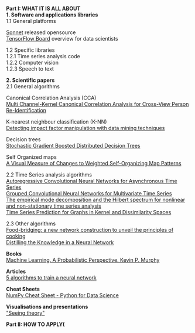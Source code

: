 <b> Part I: WHAT IT IS ALL ABOUT<br /></b>
<b>1. Software and applications libraries <br /></b>
1.1 General platforms

[Sonnet](https://github.com/deepmind/sonnet) released opensource  
[TensorFlow Board](https://www.youtube.com/watch?v=eBbEDRsCmv4) overview for data scientists

1.2 Specific libraries <br />
1.2.1 Time series analysis code <br />
1.2.2 Computer vision <br />
1.2.3 Speech to text <br />

<b>2. Scientific papers<br /></b>
2.1 General algorithms <br />

Canonical Correlation Analysis (CCA) <br />
[Multi Channel-Kernel Canonical Correlation Analysis for Cross-View Person Re-Identification](https://pdfs.semanticscholar.org/02f0/38ed453de0551813159284746126168f5e15.pdf) 

K-nearest neighbour classification (K-NN) <br />
[Detecting impact factor manipulation with data mining techniques](http://link.springer.com/article/10.1007%2Fs11192-016-2144-6)

Decision trees <br />
[Stochastic Gradient Boosted Distributed Decision Trees](https://pdfs.semanticscholar.org/2ee4/b8bc544020c14d8be093182093dc16327c26.pdf)

Self Organized maps <br />
[A Visual Measure of Changes to Weighted Self-Organizing Map Patterns](https://arxiv.org/pdf/1703.08917.pdf) <br />

2.2 Time Series analysis algorithms <br />
[Autoregressive Convolutional Neural Networks for Asynchronous Time Series](https://arxiv.org/pdf/1703.04122.pdf)<br />
[Grouped Convolutional Neural Networks for Multivariate Time Series](https://arxiv.org/pdf/1703.09938.pdf)<br />
[The empirical mode decomposition and the Hilbert spectrum for nonlinear and non-stationary time series analysis](https://pdfs.semanticscholar.org/c36e/1ef3eeac0e6119cb2714d044a389a6f805fa.pdf)<br />
[Time Series Prediction for Graphs in Kernel and Dissimilarity Spaces](https://arxiv.org/pdf/1704.06498v1.pdf)<br />

2.3 Other algorithms<br />
[Food-bridging: a new network construction to unveil the principles of cooking](https://arxiv.org/pdf/1704.03330.pdf)<br />
[Distilling the Knowledge in a Neural Network](https://arxiv.org/pdf/1503.02531.pdf)<br />

<b>Books <br /></b>
[Machine Learning. A Probabilistic Perspective. Kevin P. Murphy](https://www.cse.iitk.ac.in/users/aayush/mail/machineLearningAProbabilisticPerspectiveMurphy.pdf)

<b>Articles <br /></b>
[5 algorithms to train a neural network](https://www.neuraldesigner.com/blog/5_algorithms_to_train_a_neural_network)<br />

<b>Cheat Sheets <br /></b>
[NumPy Cheat Sheet - Python for Data Science](https://www.dataquest.io/blog/images/cheat-sheets/numpy-cheat-sheet.pdf)<br />

<b>Visualisations and presentations<br /></b>
["Seeing theory"](http://students.brown.edu/seeing-theory/index.html)


<b> Part II: HOW TO APPLY( <br /></b>
